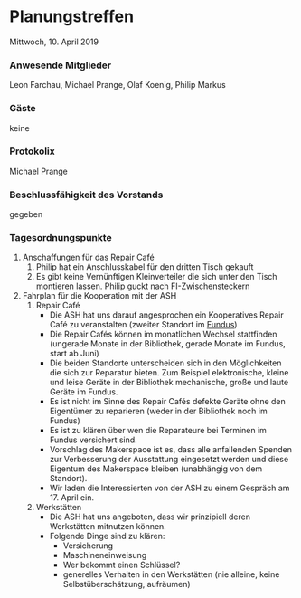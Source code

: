 # **Planungstreffen**
Mittwoch, 10. April 2019

### Anwesende Mitglieder
Leon Farchau, Michael Prange, Olaf Koenig, Philip Markus

### Gäste
keine

### Protokolix
Michael Prange

### Beschlussfähigkeit des Vorstands
gegeben

### Tagesordnungspunkte
1. Anschaffungen für das Repair Café
    1. Philip hat ein Anschlusskabel für den dritten Tisch gekauft
    1. Es gibt keine Vernünftigen Kleinverteiler die sich unter den Tisch montieren lassen. Philip guckt nach FI-Zwischensteckern
1. Fahrplan für die Kooperation mit der ASH
    1. Repair Café
        - Die ASH hat uns darauf angesprochen ein Kooperatives Repair Café zu veranstalten (zweiter Standort im [Fundus](https://www.ash-gt.de/fundus))
        - Die Repair Cafés können im monatlichen Wechsel stattfinden (ungerade Monate in der Bibliothek, gerade Monate im Fundus, start ab Juni)
        - Die beiden Standorte unterscheiden sich in den Möglichkeiten die sich zur Reparatur bieten. Zum Beispiel elektronische, kleine und leise Geräte in der Bibliothek mechanische, große und laute Geräte im Fundus.
        - Es ist nicht im Sinne des Repair Cafés defekte Geräte ohne den Eigentümer zu reparieren (weder in der Bibliothek noch im Fundus)
        - Es ist zu klären über wen die Reparateure bei Terminen im Fundus versichert sind.
        - Vorschlag des Makerspace ist es, dass alle anfallenden Spenden zur Verbesserung der Ausstattung eingesetzt werden und diese Eigentum des Makerspace bleiben (unabhängig von dem Standort).
        - Wir laden die Interessierten von der ASH zu einem Gespräch am 17. April ein.
    1. Werkstätten
        - Die ASH hat uns angeboten, dass wir prinzipiell deren Werkstätten mitnutzen können.
        - Folgende Dinge sind zu klären:
            - Versicherung
            - Maschineneinweisung
            - Wer bekommt einen Schlüssel?
            - generelles Verhalten in den Werkstätten (nie alleine, keine Selbstüberschätzung, aufräumen)
